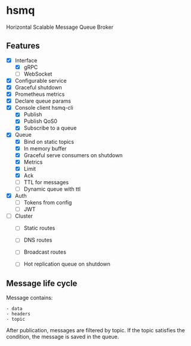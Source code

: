 # hsmq
Horizontal Scalable Message Queue Broker

## Features

- [x] Interface
    - [x] gRPC
    - [ ] WebSocket
- [x] Configurable service
- [x] Graceful shutdown
- [x] Prometheus metrics
- [x] Declare queue params
- [x] Console client hsmq-cli
    - [x] Publish
    - [x] Publish QoS0
    - [x] Subscribe to a queue
- [x] Queue
    - [x] Bind on static topics
    - [x] In memory buffer
    - [x] Graceful serve consumers on shutdown
    - [x] Metrics
    - [x] Limit
    - [x] Ack
    - [ ] TTL for messages
    - [ ] Dynamic queue with ttl
- [x] Auth
    - [ ] Tokens from config
    - [ ] JWT
- [ ] Cluster
    - [ ] Static routes
    - [ ] DNS routes
    - [ ] Broadcast routes
    - [ ] Hot replication queue on shutdown


## Message life cycle

Message contains:
    
    - data
    - headers
    - topic

After publication, messages are filtered by topic.
If the topic satisfies the condition, the message is saved in the queue.
